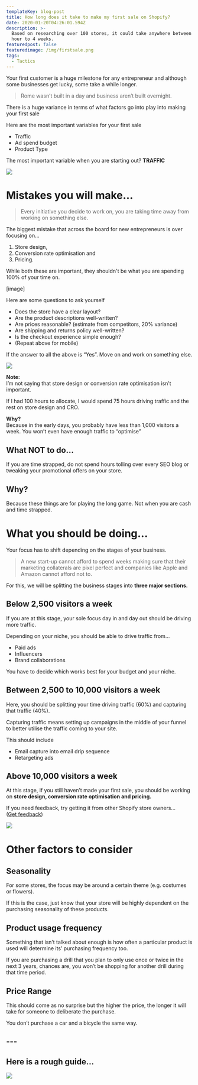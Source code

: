 ```yaml
---
templateKey: blog-post
title: How long does it take to make my first sale on Shopify?
date: 2020-01-20T04:26:01.594Z
description: >-
  Based on researching over 100 stores, it could take anywhere between the first
  hour to 4 weeks.
featuredpost: false
featuredimage: /img/firstsale.png
tags:
  - Tactics
---
```

Your first customer is a huge milestone for any entrepreneur and although some businesses get lucky, some take a while longer.



> Rome wasn’t built in a day and business aren’t built overnight.



There is a huge variance in terms of what factors go into play into making your first sale



Here are the most important variables for your first sale

* Traffic 
* Ad spend budget
* Product Type

The most important variable when you are starting out? **TRAFFIC**

![](/img/traffic-first.png)



# Mistakes you will make…

> Every initiative you decide to work on, you are taking time away from working on something else.



The biggest mistake that across the board for new entrepreneurs is over focusing on...

1. Store design, 
2. Conversion rate optimisation and 
3. Pricing.



While both these are important, they shouldn't be what you are spending 100% of your time on. 

\[image]

Here are some questions to ask yourself

* Does the store have a clear layout?
* Are the product descriptions well-written?
* Are prices reasonable? (estimate from competitors, 20% variance)
* Are shipping and returns policy well-written?
* Is the checkout experience simple enough?
* (Repeat above for mobile)



If the answer to all the above is “Yes”. Move on and work on something else.

![](/img/buyer-journey.png)

**Note:** \
I’m not saying that store design or conversion rate optimisation isn’t important. 

If I had 100 hours to allocate, I would spend 75 hours driving traffic and the rest on store design and CRO. 

**Why?**\
Because in the early days, you probably have less than 1,000 visitors a week. You won’t even have enough traffic to “optimise”

## What NOT to do…

If you are time strapped, do not spend hours tolling over every SEO blog or tweaking your promotional offers on your store.

## Why?

Because these things are for playing the long game. Not when you are cash and time strapped.





# What you should be doing…

Your focus has to shift depending on the stages of your business. 

> A new start-up cannot afford to spend weeks making sure that their marketing collaterals are pixel perfect and companies like Apple and Amazon cannot afford not to.



For this, we will be splitting the business stages into **three major sections.**



## Below 2,500 visitors a week

If you are at this stage, your sole focus day in and day out should be driving more traffic.



Depending on your niche, you should be able to drive traffic from…

* Paid ads
* Influencers
* Brand collaborations



You have to decide which works best for your budget and your niche.



## Between 2,500 to 10,000 visitors a week

Here, you should be splitting your time driving traffic (60%) and capturing that traffic (40%).



Capturing traffic means setting up campaigns in the middle of your funnel to better utilise the traffic coming to your site. 



This should include

* Email capture into email drip sequence
* Retargeting ads



## Above 10,000 visitors a week

At this stage, if you still haven’t made your first sale, you should be working on **store design, conversion rate optimisation and pricing.**

If you need feedback, try getting it from other Shopify store owners...\
([Get feedback](https://storefeedback.product-lens.com/))

![](/img/ph-gallery-1.png)



# Other factors to consider

## Seasonality

For some stores, the focus may be around a certain theme (e.g. costumes or flowers).



If this is the case, just know that your store will be highly dependent on the purchasing seasonality of these products.



## Product usage frequency

Something that isn’t talked about enough is how often a particular product is used will determine its’ purchasing frequency too.



If you are purchasing a drill that you plan to only use once or twice in the next 3 years, chances are, you won’t be shopping for another drill during that time period.



## Price Range

This should come as no surprise but the higher the price, the longer it will take for someone to deliberate the purchase. 



You don’t purchase a car and a bicycle the same way.



\-----

## Here is a rough guide…

![](/img/ad-diag.png)

